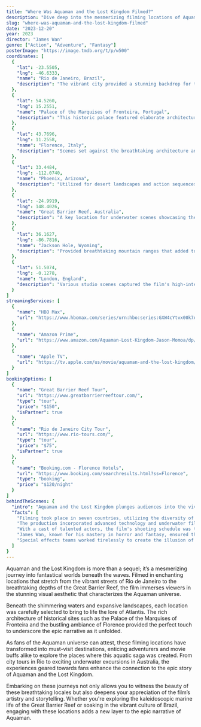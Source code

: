 ```yaml
---
title: "Where Was Aquaman and the Lost Kingdom Filmed?"
description: "Dive deep into the mesmerizing filming locations of Aquaman and the Lost Kingdom, where stunning underwater visuals and breathtaking landscapes come alive."
slug: "where-was-aquaman-and-the-lost-kingdom-filmed"
date: "2023-12-20"
year: 2023
director: "James Wan"
genre: ["Action", "Adventure", "Fantasy"]
posterImage: "https://image.tmdb.org/t/p/w500"
coordinates: [
  { 
    "lat": -23.5505, 
    "lng": -46.6333, 
    "name": "Rio de Janeiro, Brazil", 
    "description": "The vibrant city provided a stunning backdrop for the film's lively underwater kingdoms."
  },
  { 
    "lat": 54.5260, 
    "lng": 15.2551, 
    "name": "Palace of the Marquises of Fronteira, Portugal", 
    "description": "This historic palace featured elaborate architecture, perfect for royal scenes."
  },
  { 
    "lat": 43.7696, 
    "lng": 11.2558, 
    "name": "Florence, Italy", 
    "description": "Scenes set against the breathtaking architecture and atmospheric canals."
  },
  { 
    "lat": 33.4484, 
    "lng": -112.0740, 
    "name": "Phoenix, Arizona", 
    "description": "Utilized for desert landscapes and action sequences that evoke ancient lore."
  },
  { 
    "lat": -24.9919, 
    "lng": 148.4026, 
    "name": "Great Barrier Reef, Australia", 
    "description": "A key location for underwater scenes showcasing the stunning marine life."
  },
  { 
    "lat": 36.1627, 
    "lng": -86.7816, 
    "name": "Jackson Hole, Wyoming", 
    "description": "Provided breathtaking mountain ranges that added to the film's epic scale."
  },
  { 
    "lat": 51.5074, 
    "lng": -0.1278, 
    "name": "London, England", 
    "description": "Various studio scenes captured the film's high-intensity drama."
  }
]
streamingServices: [
  {
    "name": "HBO Max",
    "url": "https://www.hbomax.com/series/urn:hbo:series:GXW4cYtvx00k7AegCAzR4"
  },
  {
    "name": "Amazon Prime",
    "url": "https://www.amazon.com/Aquaman-Lost-Kingdom-Jason-Momoa/dp/B0BXQR6M1S"
  },
  {
    "name": "Apple TV",
    "url": "https://tv.apple.com/us/movie/aquaman-and-the-lost-kingdom/umc.cmc.3f0z92z6z7ee6m82sv4i3e2h"
  }
]
bookingOptions: [
  {
    "name": "Great Barrier Reef Tour",
    "url": "https://www.greatbarrierreeftour.com/",
    "type": "tour",
    "price": "$150",
    "isPartner": true
  },
  {
    "name": "Rio de Janeiro City Tour",
    "url": "https://www.rio-tours.com/",
    "type": "tour",
    "price": "$75",
    "isPartner": true
  },
  {
    "name": "Booking.com - Florence Hotels",
    "url": "https://www.booking.com/searchresults.html?ss=Florence",
    "type": "booking",
    "price": "$120/night"
  }
]
behindTheScenes: {
  "intro": "Aquaman and the Lost Kingdom plunges audiences into the vividly imaginative underwater realms of Atlantis and beyond. Shot across breathtaking landscapes and intricate sets, the film showcases a captivating blend of stunning visuals and incredible storytelling.",
  "facts": [
    "Filming took place in seven countries, utilizing the diversity of each locale to create authentic underwater kingdoms.",
    "The production incorporated advanced technology and underwater filming techniques that pushed the boundaries of cinematic experience.",
    "With a cast of talented actors, the film's shooting schedule was tightly arranged to maximize efficiency across multiple locations.",
    "James Wan, known for his mastery in horror and fantasy, ensured that each scene resonated emotionally and visually with audiences.",
    "Special effects teams worked tirelessly to create the illusion of underwater movements and fantastical creatures that captivated viewers."
  ]
}
---
```


<AquamanAndTheLostKingdomGuide />

Aquaman and the Lost Kingdom is more than a sequel; it’s a mesmerizing journey into fantastical worlds beneath the waves. Filmed in enchanting locations that stretch from the vibrant streets of Rio de Janeiro to the breathtaking depths of the Great Barrier Reef, the film immerses viewers in the stunning visual aesthetic that characterizes the Aquaman universe.

Beneath the shimmering waters and expansive landscapes, each location was carefully selected to bring to life the lore of Atlantis. The rich architecture of historical sites such as the Palace of the Marquises of Fronteira and the bustling ambiance of Florence provided the perfect touch to underscore the epic narrative as it unfolded.

As fans of the Aquaman universe can attest, these filming locations have transformed into must-visit destinations, enticing adventurers and movie buffs alike to explore the places where this aquatic saga was created. From city tours in Rio to exciting underwater excursions in Australia, the experiences geared towards fans enhance the connection to the epic story of Aquaman and the Lost Kingdom.

Embarking on these journeys not only allows you to witness the beauty of these breathtaking locales but also deepens your appreciation of the film’s artistry and storytelling. Whether you're exploring the kaleidoscopic marine life of the Great Barrier Reef or soaking in the vibrant culture of Brazil, engaging with these locations adds a new layer to the epic narrative of Aquaman.